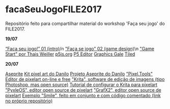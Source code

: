 # facaSeuJogoFILE2017
Repositório feito para compartilhar material do workshop 'Faça seu jogo' do FILE2017.

**19/07**

[“Faça seu jogo!” 01 (intro)](https://docs.google.com/presentation/d/1ngV9uzew4OD0gxDNj5QTO2A-27xBin9pGnEqbqOb2gY/edit?usp=sharing)/n
["Faça se jogo" 02 (game design)](https://drive.google.com/open?id=0Bz0SomqvD9Z0SnhGOVlFVERzRFU)\n
["Game Start" por Thais Weiller](https://medium.com/game-start)
[p5js.org](https://p5js.org/)
[P5 Editor](http://staging.p5js.org/download/)
[Graphics Gale](https://graphicsgale.com/us/)
[Tiled](www.mapeditor.org)

**20/07**

[Aseprite](https://www.aseprite.org/)
[Kit pixel art do Danilo](https://www.dropbox.com/s/78bkrpxvxc3cc6v/apresentacao.zip?dl=0)
[Projeto Aseprite do Danilo](https://www.dropbox.com/s/32r5dlmf2pj17io/stage1pisos.paredesgal.ase?dl=0)
["Pixel.Tools" Editor de pixelart on-line e free](https://prominentdetail.github.io/Pixel.Tools/)
["Krita", software de edição de imagens (tipo Photoshop, mas open source)](https://krita.org/en/)
[Tutorial de configurar o Krita para pixelart](https://www.youtube.com/watch?v=OmnpKQITm3I)
["PyxleOS", editor open source de pixelart](https://sourceforge.net/projects/pyxleos/)
["GrafX2", editor open source de pixelart](http://pulkomandy.tk/projects/GrafX2)
[Exemplo "Smile", feito em conjunto e com código comentado (link no próprio repositório)](https://github.com/camelo003/facaSeuJogoFILE2017/tree/master/exemploPaiolito)
